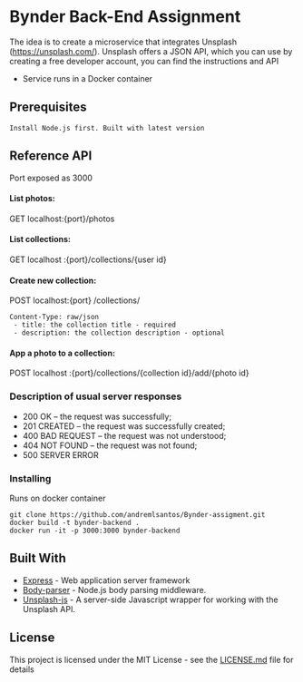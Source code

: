 # Bynder Back-End Assignment

The idea is to create a microservice that integrates Unsplash (https://unsplash.com/). Unsplash offers a JSON API, which you can use by creating a free developer account, you can find the instructions and API

<ul>
    <li> Service runs in a Docker container </li>
</ul>

## Prerequisites

```
Install Node.js first. Built with latest version
```

## Reference API

Port exposed as 3000

#### List photos:

GET localhost:{port}/photos

#### List collections:

GET localhost :{port}/collections/{user id}

#### Create new collection:

POST localhost:{port} /collections/

```
Content-Type: raw/json
 - title: the collection title - required
 - description: the collection description - optional
```

#### App a photo to a collection:

POST localhost :{port}/collections/{collection id}/add/{photo id}

### Description of usual server responses

-   200 OK – the request was successfully;
-   201 CREATED – the request was successfully created;
-   400 BAD REQUEST – the request was not understood;
-   404 NOT FOUND – the request was not found;
-   500 SERVER ERROR

### Installing

Runs on docker container

```
git clone https://github.com/andremlsantos/Bynder-assigment.git
docker build -t bynder-backend .
docker run -it -p 3000:3000 bynder-backend
```

## Built With

-   [Express](https://expressjs.com/) - Web application server framework
-   [Body-parser](https://github.com/expressjs/body-parser) - Node.js body parsing middleware.
-   [Unsplash-js](https://github.com/unsplash/unsplash-js) - A server-side Javascript wrapper for working with the Unsplash API.

## License

This project is licensed under the MIT License - see the [LICENSE.md](LICENSE.md) file for details
